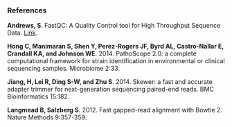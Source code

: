 ### References

**Andrews, S**. FastQC: A Quality Control tool for High Throughput Sequence Data. [Link](https://www.bioinformatics.babraham.ac.uk/projects/fastqc).

**Hong C, Manimaran S, Shen Y, Perez-Rogers JF, Byrd AL, Castro-Nallar E, Crandall KA, and Johnson WE**. 2014. PathoScope 2.0: a complete computational framework for strain identification in environmental or clinical sequencing samples. Microbiome 2:33.

**Jiang, H, Lei R, Ding S-W, and Zhu S**. 2014. Skewer: a fast and accurate adapter trimmer for next-generation sequencing paired-end reads. BMC Bioinformatics 15:182.

**Langmead B, Salzberg S**. 2012. Fast gapped-read alignment with Bowtie 2. Nature Methods 9:357-359.
